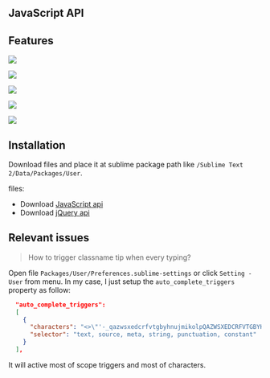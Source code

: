 ## JavaScript API

## Features

![](https://raw.github.com/Pleasurazy/Sublime-JavsScript-API-Completions/master/README/demo1.jpg)

![](https://raw.github.com/Pleasurazy/Sublime-JavsScript-API-Completions/master/README/demo2.jpg)

![](https://raw.github.com/Pleasurazy/Sublime-JavsScript-API-Completions/master/README/demo3.jpg)

![](https://raw.github.com/Pleasurazy/Sublime-JavsScript-API-Completions/master/README/demo4.jpg)

![](https://raw.github.com/Pleasurazy/Sublime-JavsScript-API-Completions/master/README/demo5.jpg)

## Installation

Download files and place it at sublime package path like `/Sublime Text 2/Data/Packages/User`.

files:
* Download [JavaScript api]
* Download [jQuery api]

[JavaScript api]: https://github.com/Pleasurazy/Sublime-JavsScript-API-Completions/blob/master/sublime-completions/JavaScript.sublime-completions
[jQuery api]: https://github.com/Pleasurazy/Sublime-JavsScript-API-Completions/blob/master/sublime-completions/jQueryAPI.sublime-completions

## Relevant issues

> How to trigger classname tip when every typing?

Open file `Packages/User/Preferences.sublime-settings` or click `Setting - User` from menu. In my case, I just setup the `auto_complete_triggers` property as follow:

```json
  "auto_complete_triggers":
  [
    {
      "characters": "<>\"'-_qazwsxedcrfvtgbyhnujmikolpQAZWSXEDCRFVTGBYHNUJMIKOLP",
      "selector": "text, source, meta, string, punctuation, constant"
    }
  ],
```

It will active most of scope triggers and most of characters.